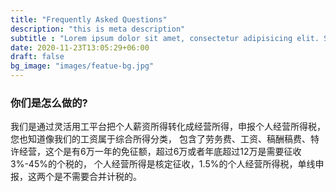 ```yaml
---
title: "Frequently Asked Questions"
description: "this is meta description"
subtitle : "Lorem ipsum dolor sit amet, consectetur adipisicing elit. Sequi, repudiandae."
date: 2020-11-23T13:05:29+06:00
draft: false
bg_image: "images/featue-bg.jpg"
---
```


### 你们是怎么做的?

我们是通过灵活用工平台把个人薪资所得转化成经营所得，申报个人经营所得税，您也知道像我们的工资属于综合所得分类，
包含了劳务费、工资、稿酬稿费、特许经营，这个是有6万一年的免征额，超过6万或者年底超过12万是需要征收3%-45%的个税的，
个人经营所得是核定征收，1.5%的个人经营所得税，单线申报，这两个是不需要合并计税的。
<br><br>

[comment]: <> (#### 为什么可以这么做)

[comment]: <> (因为目前的税收暂行规定中，允许国地税去授权给一些机构去给异地或者零散的个人职业者去代为收税，并且会给他发一个委托代收的资质证明，)

[comment]: <> (这样个人或者自由职业者就可以通过签署承揽协议，在平台上接取任务，完成任务，获得佣金，这样的话就形成了一个闭环，所以我们可以这么做。)

[comment]: <> (<br><br>)

[comment]: <> (#### 这么做有没有风险)

[comment]: <> (这是目前市面上最合规的规避方式，硬要说什么风险那只有两点<br><br>)

[comment]: <> (第一、极小的概率会出现税局打电话，问员工这个钱是什么，那如果直接这个员工完全不知情，那就可能会有问题了，)

[comment]: <> (（一般我们会设计好 那如果这个事先说好这笔钱是营销策划服务费，是通过接单，承揽获得的，那就没有问题了 ）<br><br>)

[comment]: <> (第二、是企业这边的，突然出现断崖式工资大跌，相比之前突然全部腰斩，那系统估计会预警，所以不能一下子出现特别大的变动)

[comment]: <> (<br>  )

[comment]: <> (#### 费用是多少)

[comment]: <> (报价是（7.5-9.5%）根据客户实际情况，流水报价，分为6%票面税点，0.78%附加税，1.5%的个人经营所得税,其他的是我们的管理费。)

